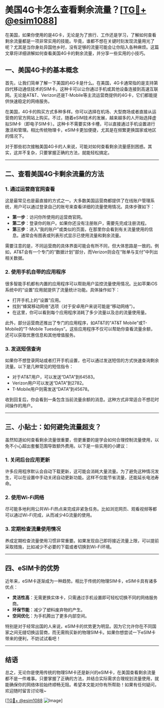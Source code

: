 # 美国4G卡怎么查看剩余流量？[[TG💪+ @esim1088](https://t.me/s/esim1088)]

在美国，如果你使用的是4G卡，无论是为了旅行、工作还是学习，了解如何查看剩余流量都是一项非常实用的技能。毕竟，谁都不想在关键时刻发现流量用光了呢？尤其是当你身处异国他乡时，没有足够的流量可能会让你陷入各种麻烦。这篇文章将详细讲解如何查看美国4G卡的剩余流量，并分享一些实用的小技巧。

## 一、美国4G卡的基本概念

首先，让我们简单了解一下美国的4G卡是什么。在美国，4G卡通常指的是支持第四代移动通信技术的SIM卡。这种卡可以让你通过手机或其他设备连接到高速互联网。无论是AT&T、Verizon还是T-Mobile等主流运营商提供的4G卡，它们都能提供快速稳定的网络服务。

在美国，4G卡的购买方式多种多样。你可以选择在机场、大型商场或者直接从运营商的官方网站上购买。不过，随着eSIM技术的发展，越来越多的人开始选择虚拟SIM卡（即电子SIM卡）。这种卡不需要实体卡槽，可以直接通过手机设置进行激活和管理。相比传统物理卡，eSIM卡更加便捷，尤其是在频繁更换国家或地区的情况下。

对于那些初次接触美国4G卡的人来说，可能对如何查看剩余流量感到困惑。其实，这并不复杂，只要掌握正确的方法，就能轻松搞定。

---

## 二、查看美国4G卡剩余流量的方法

### 1. 通过运营商官网查看

这是最常见也是最直接的方式之一。大多数美国运营商都提供了在线账户管理系统，用户可以通过登录自己的账号来查看详细的流量使用情况。具体步骤如下：

- **第一步**：访问你所使用的运营商官网。
- **第二步**：登录你的账户。如果你还没有注册账户，需要先完成注册流程。
- **第三步**：进入“我的账户”或类似的页面，在那里你会看到有关流量使用的信息。通常会有图表或列表形式显示已使用流量和剩余流量。

需要注意的是，不同运营商的具体界面可能会有所不同，但大体思路是一致的。例如，AT&T会有一个专门的“数据计划”部分，而Verizon则会在“账单与支付”中列出相关数据。

### 2. 使用手机自带的应用程序

很多智能手机都有内置的应用程序可以帮助用户监控流量使用情况。比如苹果iOS系统中的“设置”应用就提供了流量统计功能。具体操作如下：

- 打开手机上的“设置”应用。
- 找到“蜂窝移动网络”选项（对于安卓用户来说可能是“移动网络”）。
- 在这里，你可以看到每个应用程序消耗了多少流量以及总的流量使用量。

此外，部分运营商还推出了专门的应用程序，如AT&T的“AT&T Mobile”或T-Mobile的“T-Mobile Tuesdays”。这些应用程序不仅可以帮助你查看流量余额，还可以获取优惠信息和其他增值服务。

### 3. 发送短信查询

如果你不想登录网站或者打开手机设置，也可以通过发送短信的方式快速查询剩余流量。以下是几种常见的短信指令：

- 对于AT&T用户，可以发送“DATA”到64583。
- Verizon用户可以发送“DATA”到2782。
- T-Mobile用户则需发送“DATA”到45678。

收到回复后，你会看到一条包含当前流量余额的消息。这种方式非常适合不想花时间操作的用户。

---

## 三、小贴士：如何避免流量超支？

虽然知道如何查看剩余流量很重要，但更重要的是学会如何合理控制流量使用，以免不小心超出套餐范围导致额外费用。以下是一些实用的小建议：

### 1. 关闭后台应用更新

许多应用程序默认会自动下载更新，这可能会消耗大量流量。为了避免这种情况发生，可以在设置中手动关闭自动更新功能。这样不仅能节省流量，还能延长电池寿命。

### 2. 使用Wi-Fi网络

尽可能多地利用公共Wi-Fi热点来完成非紧急任务。比如浏览网页、观看视频等都可以通过Wi-Fi完成，从而减少4G流量的使用。

### 3. 定期检查流量使用情况

养成定期检查流量使用习惯非常重要。如果发现自己即将接近流量上限，可以提前采取措施，比如减少不必要的下载或者切换到Wi-Fi环境。

---

## 四、eSIM卡的优势

近年来，eSIM卡逐渐成为一种趋势。相比于传统的物理SIM卡，eSIM卡具有诸多优点：

- **灵活性高**：无需更换实体卡，只需通过手机设置即可轻松切换不同的网络服务商。
- **环保节能**：减少了塑料废弃物的产生。
- **空间优化**：为手机腾出了更多内部空间。

特别是对于经常出国的人来说，eSIM卡的优势更为明显。因为它允许你在不同国家之间无缝切换运营商，而无需购买新的物理SIM卡。如果你想尝试一下eSIM卡带来的便利，不妨试试看吧！

---

## 结语

总之，无论你是使用传统的物理SIM卡还是新兴的eSIM卡，在美国查看剩余流量都不是一件难事。只要掌握了正确的方法，并结合实际需求合理规划流量使用，就能确保你的网络体验始终顺畅无阻。希望本文能对你有所帮助！如果有任何疑问，欢迎随时留言讨论哦~

[[TG💪+ @esim1088](https://t.me/s/esim1088) ![Image](https://i.postimg.cc/4NQfJmqS/Snipaste-2025-05-13-00-14-12.png)]